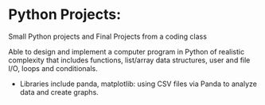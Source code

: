 # Python Projects: 
Small Python projects and Final Projects from a coding class

Able to design and implement a computer program in Python of realistic complexity that includes functions, list/array data structures, user and file I/O, loops and conditionals.
   - Libraries include panda, matplotlib: using CSV files via Panda to analyze data and create graphs. 
